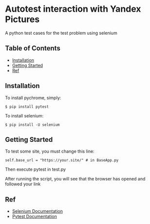 # Autotest interaction with Yandex Pictures

A python test cases for the test problem using selenium

## Table of Contents

* [Installation](#installation)
* [Getting Started](#getting-started)
* [Ref](#ref)


## Installation

To install pychrome, simply:

```
$ pip install pytest
```
To install selenium:
```
$ pip install -U selenium
```

## Getting Started

To test some site, you must change this line:

``` 
self.base_url = "https://your.site/" # in BaseApp.py
```

Then execute pytest in test.py

After running the script, you will see that the browser has opened and followed your link

## Ref

* [Selenium Documentation](https://www.selenium.dev/documentation/)
* [Pytest Documentation](https://docs.pytest.org/en/6.2.x/contents.html)